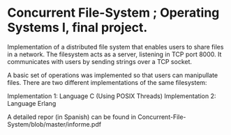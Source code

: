 # Concurrent File-System ; Operating Systems I, final project.

Implementation of a distributed file system that enables users to share files in a network. The filesystem acts as a server, listening in TCP port 8000. It communicates with users by sending strings over a TCP socket. 

A basic set of operations was implemented so that users can manipullate files. There are two different implementations of the same filesystem:

Implementation 1: Language C (Using POSIX Threads)
Implementation 2: Language Erlang

A detailed repor (in Spanish) can be found in Concurrent-File-System/blob/master/informe.pdf
